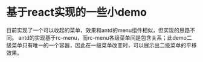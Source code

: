 # 基于react实现的一些小demo
目前实现了一个可以收起的菜单，效果和antd的menu组件相似，但实现的思路不同。
antd的实现基于rc-menu，而rc-menu各级菜单间是包含关系；此demo二级菜单只有唯一的一个容器，因此在一级菜单改变时，可以展示出二级菜单的平移效果。